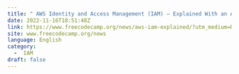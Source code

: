 ```yaml
---
title: " AWS Identity and Access Management (IAM) – Explained With an Analogy "
date: 2022-11-16T18:51:48Z
link: https://www.freecodecamp.org/news/aws-iam-explained/?utm_medium=RSS&utm_source=news.12bit.vn
site: www.freecodecamp.org/news
language: English
category:
  -  IAM 
draft: false
---
```

